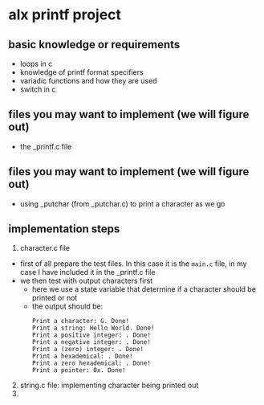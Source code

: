 # alx printf project

## basic knowledge or requirements
- loops in c
- knowledge of printf format specifiers
- variadic functions and how they are used
- switch in c

## files you may want to implement (we will figure out)
- the _printf.c file

## files you may want to implement (we will figure out)
- using _putchar (from _putchar.c) to print a character as we go

## implementation steps
1. character.c file
- first of all prepare the test files. In this case it is the `main.c` file, in my case I have included it in the _printf.c file
- we then test with output characters first
    - here we use a state variable that determine if a character should be printed or not
    - the output should be: 
        ```
        Print a character: G. Done!
        Print a string: Hello World. Done!
        Print a positive integer: . Done!
        Print a negative integer: . Done!
        Print a (zero) integer: . Done!
        Print a hexademical: . Done!
        Print a zero hexademical: . Done!
        Print a pointer: 0x. Done! 
        ```
2. string.c file: implementing character being printed out
3. 